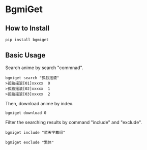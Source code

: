# BgmiGet

## How to Install

```
pip install bgmiget
```

## Basic Usage

Search anime by search "commnad".

```
bgmiget search "孤独摇滚"
>孤独摇滚[01]xxxxx  0
>孤独摇滚[02]xxxxx  1
>孤独摇滚[03]xxxxx  2
```

Then, download anime by index.

```
bgmiget download 0
```

Filter the searching results by command "include" and "exclude".

```
bgmiget include "蓝天字幕组"
```

```
bgmiget exclude "繁体"
```